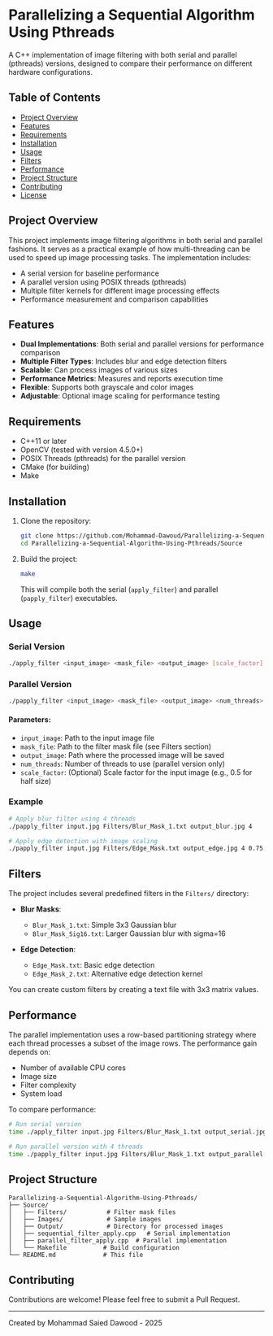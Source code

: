 # Parallelizing a Sequential Algorithm Using Pthreads

A C++ implementation of image filtering with both serial and parallel (pthreads) versions, designed to compare their performance on different hardware configurations.

## Table of Contents
- [Project Overview](#project-overview)
- [Features](#features)
- [Requirements](#requirements)
- [Installation](#installation)
- [Usage](#usage)
- [Filters](#filters)
- [Performance](#performance)
- [Project Structure](#project-structure)
- [Contributing](#contributing)
- [License](#license)

## Project Overview

This project implements image filtering algorithms in both serial and parallel fashions. It serves as a practical example of how multi-threading can be used to speed up image processing tasks. The implementation includes:

- A serial version for baseline performance
- A parallel version using POSIX threads (pthreads)
- Multiple filter kernels for different image processing effects
- Performance measurement and comparison capabilities

## Features

- **Dual Implementations**: Both serial and parallel versions for performance comparison
- **Multiple Filter Types**: Includes blur and edge detection filters
- **Scalable**: Can process images of various sizes
- **Performance Metrics**: Measures and reports execution time
- **Flexible**: Supports both grayscale and color images
- **Adjustable**: Optional image scaling for performance testing

## Requirements

- C++11 or later
- OpenCV (tested with version 4.5.0+)
- POSIX Threads (pthreads) for the parallel version
- CMake (for building)
- Make

## Installation

1. Clone the repository:
   ```bash
   git clone https://github.com/Mohammad-Dawoud/Parallelizing-a-Sequential-Algorithm-Using-Pthreads.git
   cd Parallelizing-a-Sequential-Algorithm-Using-Pthreads/Source
   ```

2. Build the project:
   ```bash
   make
   ```

   This will compile both the serial (`apply_filter`) and parallel (`papply_filter`) executables.

## Usage

### Serial Version
```bash
./apply_filter <input_image> <mask_file> <output_image> [scale_factor]
```

### Parallel Version
```bash
./papply_filter <input_image> <mask_file> <output_image> <num_threads> [scale_factor]
```

#### Parameters:
- `input_image`: Path to the input image file
- `mask_file`: Path to the filter mask file (see Filters section)
- `output_image`: Path where the processed image will be saved
- `num_threads`: Number of threads to use (parallel version only)
- `scale_factor`: (Optional) Scale factor for the input image (e.g., 0.5 for half size)

### Example
```bash
# Apply blur filter using 4 threads
./papply_filter input.jpg Filters/Blur_Mask_1.txt output_blur.jpg 4

# Apply edge detection with image scaling
./papply_filter input.jpg Filters/Edge_Mask.txt output_edge.jpg 4 0.75
```

## Filters

The project includes several predefined filters in the `Filters/` directory:

- **Blur Masks**:
  - `Blur_Mask_1.txt`: Simple 3x3 Gaussian blur
  - `Blur_Mask_Sig16.txt`: Larger Gaussian blur with sigma=16
  
- **Edge Detection**:
  - `Edge_Mask.txt`: Basic edge detection
  - `Edge_Mask_2.txt`: Alternative edge detection kernel

You can create custom filters by creating a text file with 3x3 matrix values.

## Performance

The parallel implementation uses a row-based partitioning strategy where each thread processes a subset of the image rows. The performance gain depends on:

- Number of available CPU cores
- Image size
- Filter complexity
- System load

To compare performance:

```bash
# Run serial version
time ./apply_filter input.jpg Filters/Blur_Mask_1.txt output_serial.jpg

# Run parallel version with 4 threads
time ./papply_filter input.jpg Filters/Blur_Mask_1.txt output_parallel.jpg 4
```

## Project Structure

```
Parallelizing-a-Sequential-Algorithm-Using-Pthreads/
├── Source/
│   ├── Filters/           # Filter mask files
│   ├── Images/            # Sample images 
│   ├── Output/            # Directory for processed images
│   ├── sequential_filter_apply.cpp   # Serial implementation
│   ├── parallel_filter_apply.cpp  # Parallel implementation
│   └── Makefile          # Build configuration
└── README.md             # This file
```

## Contributing

Contributions are welcome! Please feel free to submit a Pull Request.


---

Created by Mohammad Saied Dawood - 2025
